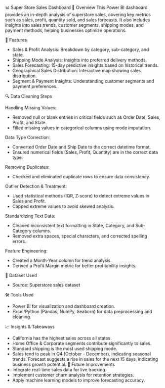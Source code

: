 📊 Super Store Sales Dashboard
📌 Overview
This Power BI dashboard provides an in-depth analysis of superstore sales, covering key metrics such as sales, profit, quantity sold, and sales forecasts. It also includes insights into sales trends, customer segments, shipping modes, and payment methods, helping businesses optimize operations.

🚀 Features
- Sales & Profit Analysis: Breakdown by category, sub-category, and state.
- Shipping Mode Analysis: Insights into preferred delivery methods.
- Sales Forecasting: 15-day predictive insights based on historical trends.
- Geographical Sales Distribution: Interactive map showing sales distribution.
- Segment & Payment Insights: Understanding customer segments and payment preferences.
  
🔍 Data Cleaning Steps

Handling Missing Values:
- Removed null or blank entries in critical fields such as Order Date, Sales, Profit, and State.
- Filled missing values in categorical columns using mode imputation.
  
Data Type Correction:
- Converted Order Date and Ship Date to the correct datetime format.
- Ensured numerical fields (Sales, Profit, Quantity) are in the correct data type.
  
Removing Duplicates:
- Checked and eliminated duplicate rows to ensure data consistency.
  
Outlier Detection & Treatment:
- Used statistical methods (IQR, Z-score) to detect extreme values in Sales and Profit.
- Capped extreme values to avoid skewed analysis.
  
Standardizing Text Data:
- Cleaned inconsistent text formatting in State, Category, and Sub-Category columns.
- Removed extra spaces, special characters, and corrected spelling errors.
  
Feature Engineering:
- Created a Month-Year column for trend analysis.
- Derived a Profit Margin metric for better profitability insights.
  
📂 Dataset Used
- Source: Superstore sales dataset
  
🛠️ Tools Used
- Power BI for visualization and dashboard creation.
- Excel/Python (Pandas, NumPy, Seaborn) for data preprocessing and cleaning.
  
📈 Insights & Takeaways
- California has the highest sales across all states.
- Home Office & Corporate segments contribute significantly to sales.
- Standard shipping is the most used shipping mode.
- Sales tend to peak in Q4 (October - December), indicating seasonal trends.
Forecast suggests a rise in sales for the next 15 days, indicating business growth potential.
📢 Future Improvements
- Integrate real-time sales data for live tracking.
- Implement customer churn analysis for retention strategies.
- Apply machine learning models to improve forecasting accuracy.
